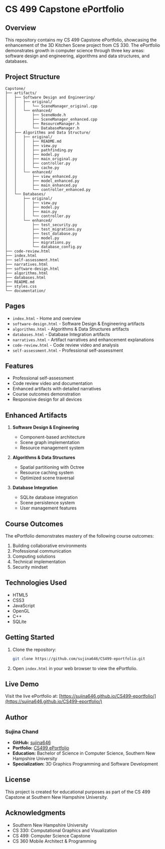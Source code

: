 # CS 499 Capstone ePortfolio

## Overview
This repository contains my CS 499 Capstone ePortfolio, showcasing the enhancement of the 3D Kitchen Scene project from CS 330. The ePortfolio demonstrates growth in computer science through three key areas: software design and engineering, algorithms and data structures, and databases.

## Project Structure

```
Capstone/
├── artifacts/
│   ├── Software Design and Engineering/
│   │   ├── original/
│   │   │   └── SceneManager_original.cpp
│   │   └── enhanced/
│   │       ├── SceneNode.h
│   │       ├── SceneManager_enhanced.cpp
│   │       ├── ResourceManager.h
│   │       └── DatabaseManager.h
│   ├── Algorithms and Data Structure/
│   │   ├── original/
│   │   │   ├── README.md
│   │   │   ├── view.py
│   │   │   ├── pathfinding.py
│   │   │   ├── model.py
│   │   │   ├── main_original.py
│   │   │   ├── controller.py
│   │   │   └── cache.py
│   │   └── enhanced/
│   │       ├── view_enhanced.py
│   │       ├── model_enhanced.py
│   │       ├── main_enhanced.py
│   │       └── controller_enhanced.py
│   └── Databases/
│       ├── original/
│       │   ├── view.py
│       │   ├── model.py
│       │   ├── main.py
│       │   └── controller.py
│       └── enhanced/
│           ├── test_security.py
│           ├── test_migrations.py
│           ├── test_database.py
│           ├── model.py
│           ├── migrations.py
│           └── database_config.py
├── code-review.html
├── index.html
├── self-assessment.html
├── narratives.html
├── software-design.html
├── algorithms.html
├── databases.html
├── README.md
├── styles.css
└── documentation/
```

## Pages

- `index.html` - Home and overview
- `software-design.html` - Software Design & Engineering artifacts
- `algorithms.html` - Algorithms & Data Structures artifacts
- `databases.html` - Database Integration artifacts
- `narratives.html` - Artifact narratives and enhancement explanations
- `code-review.html` - Code review video and analysis
- `self-assessment.html` - Professional self-assessment

## Features
- Professional self-assessment
- Code review video and documentation
- Enhanced artifacts with detailed narratives
- Course outcomes demonstration
- Responsive design for all devices

## Enhanced Artifacts
1. **Software Design & Engineering**
   - Component-based architecture
   - Scene graph implementation
   - Resource management system

2. **Algorithms & Data Structures**
   - Spatial partitioning with Octree
   - Resource caching system
   - Optimized scene traversal

3. **Database Integration**
   - SQLite database integration
   - Scene persistence system
   - User management features

## Course Outcomes
The ePortfolio demonstrates mastery of the following course outcomes:
1. Building collaborative environments
2. Professional communication
3. Computing solutions
4. Technical implementation
5. Security mindset

## Technologies Used
- HTML5
- CSS3
- JavaScript
- OpenGL
- C++
- SQLite

## Getting Started
1. Clone the repository:
   ```bash
   git clone https://github.com/sujina646/CS499-eportfolio.git
   ```
2. Open `index.html` in your web browser to view the ePortfolio.

## Live Demo
Visit the live ePortfolio at: [https://sujina646.github.io/CS499-eportfolio/](https://sujina646.github.io/CS499-eportfolio/)

## Author
### Sujina Chand
- **GitHub:** [sujina646](https://github.com/sujina646)
- **Portfolio:** [CS499 ePortfolio](https://sujina646.github.io/CS499-eportfolio/)
- **Education:** Bachelor of Science in Computer Science, Southern New Hampshire University
- **Specialization:** 3D Graphics Programming and Software Development

## License
This project is created for educational purposes as part of the CS 499 Capstone at Southern New Hampshire University.

## Acknowledgments
- Southern New Hampshire University
- CS 330: Computational Graphics and Visualization
- CS 499: Computer Science Capstone
- CS 360 Mobile Architect & Programming 
